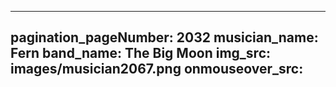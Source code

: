 ------
pagination_pageNumber: 2032
musician_name: Fern
band_name: The Big Moon
img_src: images/musician2067.png
onmouseover_src: 
------